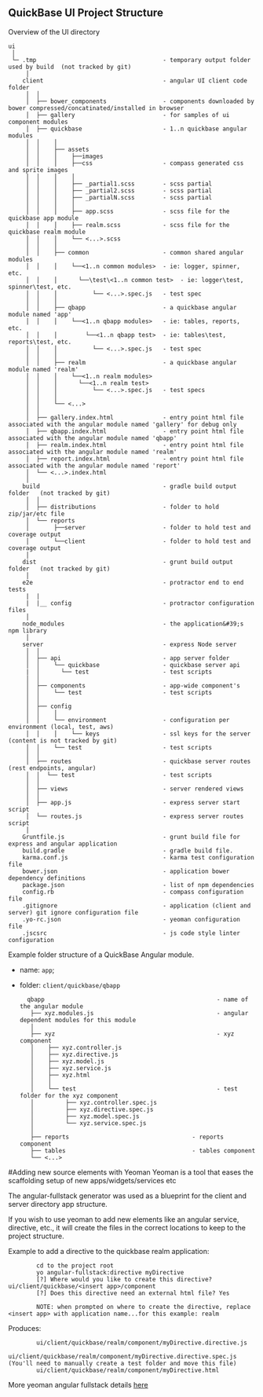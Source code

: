 
## QuickBase UI Project Structure

Overview of the UI directory

    ui
     │
     └─ .tmp                                    - temporary output folder used by build  (not tracked by git)
         │
        client                                  - angular UI client code folder
         │  │
         │  ├── bower_components                - components downloaded by bower compressed/concatinated/installed in browser
         │  ├── gallery                         - for samples of ui component modules
         │  ├── quickbase                       - 1..n quickbase angular modules
         │  │    │
         │  │    ├── assets
         │  │    │    ├──images
         │  │    │    ├──css                    - compass generated css and sprite images
         │  │    │    │
         │  │    │    ├── _partial1.scss        - scss partial
         │  │    │    ├── _partial2.scss        - scss partial
         │  │    │    ├── _partialN.scss        - scss partial
         │  │    │    │
         │  │    │    ├── app.scss              - scss file for the quickbase app module
         │  │    │    ├── realm.scss            - scss file for the quickbase realm module
         │  │    │    └── <...>.scss
         │  │    │
         │  │    ├── common                     - common shared angular modules
         │  │    │    └──<1..n common modules>  - ie: logger, spinner, etc.
         │  │    │      └──\test\<1..n common test>  - ie: logger\test, spinner\test, etc.
         │  │    │          └── <...>.spec.js   - test spec
         │  │    │
         │  │    ├── qbapp                      - a quickbase angular module named 'app'
         │  │    │    └──<1..n qbapp modules>   - ie: tables, reports, etc.
         │  │    │        └──<1..n qbapp test>  - ie: tables\test, reports\test, etc.
         │  │    │          └── <...>.spec.js   - test spec
         │  │    │
         │  │    ├── realm                      - a quickbase angular module named 'realm'
         │  │    │    └──<1..n realm modules>
         │  │    │      └──<1..n realm test>
         │  │    │          └── <...>.spec.js   - test specs
         │  │    │
         │  │    └── <...>
         │  │
         │  ├── gallery.index.html              - entry point html file associated with the angular module named 'gallery' for debug only
         │  ├── qbapp.index.html                - entry point html file associated with the angular module named 'qbapp'
         │  ├── realm.index.html                - entry point html file associated with the angular module named 'realm'
         │  ├── report.index.html               - entry point html file associated with the angular module named 'report'
         │  └── <...>.index.html
         │
        build                                   - gradle build output folder   (not tracked by git)
         │  │
         │  ├── distributions                   - folder to hold zip/jar/etc file
         │  └── reports
         │       ├──server                      - folder to hold test and coverage output
         │       └──client                      - folder to hold test and coverage output
         │
        dist                                    - grunt build output folder   (not tracked by git)
         │
        e2e                                     - protractor end to end tests
         |  |
         |  |__ config                          - protractor configuration files
         │        
        node_modules                            - the application&#39;s npm library
         │
        server                                  - express Node server
         │  │
         │  ├── api                             - app server folder
         │  │    └── quickbase                  - quickbase server api
         |  │      └── test                     - test scripts         
         │  │    
         │  ├── components                      - app-wide component's
         │  │    └── test                       - test scripts        
         │  │    
         │  ├── config
         │  │    │
         │  │    └── environment                - configuration per environment (local, test, aws)
         │  │    │    └── keys                  - ssl keys for the server (content is not tracked by git)
         │  │    └── test                       - test scripts
         │  │    
         │  ├── routes                          - quickbase server routes (rest endpoints, angular)
         │  │  └── test                         - test scripts
         │  │    
         │  ├── views                           - server rendered views
         │  │
         │  ├── app.js                          - express server start script
         │  └── routes.js                       - express server routes script
         │
        Gruntfile.js                            - grunt build file for express and angular application
        build.gradle                            - gradle build file.
        karma.conf.js                           - karma test configuration file
        bower.json                              - application bower dependency definitions
        package.json                            - list of npm dependencies
        config.rb                               - compass configuration file
        .gitignore                              - application (client and server) git ignore configuration file
        .yo-rc.json                             - yeoman configuration file
        .jscsrc                                 - js code style linter configuration


Example folder structure of a QuickBase Angular module.

* name:   `app`;
* folder: `client/quickbase/qbapp`

        qbapp                                                 - name of the angular module
         ├── xyz.modules.js                                   - angular dependent modules for this module
         │
         ├── xyz                                              - xyz component
         │    ├── xyz.controller.js
         │    ├── xyz.directive.js
         │    ├── xyz.model.js
         │    ├── xyz.service.js
         │    ├── xyz.html
         │    │
         │    └── test                                        - test folder for the xyz component
         │         ├── xyz.controller.spec.js
         │         ├── xyz.directive.spec.js
         │         ├── xyz.model.spec.js
         │         └── xyz.service.spec.js
         │
         ├── reports                                   - reports component
         ├── tables                                    - tables component
         └── <...>


#Adding new source elements with Yeoman
Yeoman is a tool that eases the scaffolding setup of new apps/widgets/services etc

The angular-fullstack generator was used as a blueprint for the client and server directory app structure.

If you wish to use yeoman to add new elements like an angular service, directive, etc., it
will create the files in the correct locations to keep to the project structure.


Example to add a directive to the quickbase realm application:

            cd to the project root
            yo angular-fullstack:directive myDirective
            [?] Where would you like to create this directive? ui/client/quickbase/<insert app>/component
            [?] Does this directive need an external html file? Yes

            NOTE: when prompted on where to create the directive, replace <insert app> with application name...for this example: realm

Produces:

            ui/client/quickbase/realm/component/myDirective.directive.js
            ui/client/quickbase/realm/component/myDirective.directive.spec.js  (You'll need to manually create a test folder and move this file)
            ui/client/quickbase/realm/component/myDirective.html


More yeoman angular fullstack details [here](https://www.npmjs.org/package/generator-angular-fullstack#endpoint)
